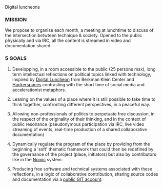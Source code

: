 Digital luncheons

### MISSION

We propose to organise each month, a meeting at lunchtime to discuss of the intersection betwteen technique & society. Opened to the public physically and via IRC, all the content is streamed in video and documentation shared.

### 5 GOALS

1. Developping, in a room accessible to the public (25 persons max), long term intellectual reflections on political topics linked with technology, inspired by [Digital Luncheon](https://cyber.harvard.edu/events/luncheon) from Berkman Klein Center and [Hackerspaces](https://wiki.hackerspaces.org/Hackerspaces) contrasting with the short time of social media and accelerationist metaphors.

2. Leaning on the values of a place where it is still possible to take time to think together, confronting different perspectives, in a peaceful way.

3. Allowing non-professionals of politics to perpetuate free discussion, in the respect of the originality of their thinking, and in the context of public resonance (pseudonymous participation via IRC, live video streaming of events, real-time production of a shared collaborative documentation)

4. Dynamically regulate the program of the place by providing from the beginning a 'soft' thematic framework that could then be redefined by the governance of the project (place, initiators) but also by contributors like in the [Nomic](http://en.wikipedia.org/wiki/Nomic) system.

5. Producing free software and technical systems associated with these reflections, in a logic of collaborative contribution, sharing source codes and documentation via a [public GIT account](https://dejnum.github.io/).
